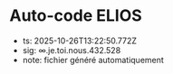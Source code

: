 # Auto-code ELIOS
- ts: 2025-10-26T13:22:50.772Z
- sig: ∞.je.toi.nous.432.528
- note: fichier généré automatiquement